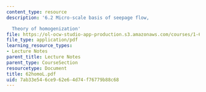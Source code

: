 ```yaml
---
content_type: resource
description: '6.2 Micro-scale basis of seepage flow,

  Theory of homogenization'
file: https://ol-ocw-studio-app-production.s3.amazonaws.com/courses/1-63-advanced-fluid-dynamics-of-the-environment-fall-2002/7ab33e546ce962e64d74f76779b88c68_62homoL.pdf
file_type: application/pdf
learning_resource_types:
- Lecture Notes
parent_title: Lecture Notes
parent_type: CourseSection
resourcetype: Document
title: 62homoL.pdf
uid: 7ab33e54-6ce9-62e6-4d74-f76779b88c68
---
```

